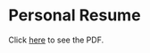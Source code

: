 # Personal Resume

Click [here](https://github.com/marcellorhcp/resume/blob/main/MarceloAzevedo-Resume.pdf) to see the PDF.
